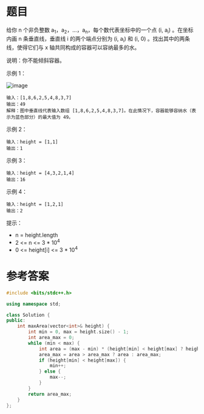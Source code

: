 # 题目
给你 n 个非负整数 a<sub>1</sub>，a<sub>2</sub>，...，a<sub>n</sub>，每个数代表坐标中的一个点 (i, a<sub>i</sub>) 。在坐标内画 n 条垂直线，垂直线 i 的两个端点分别为 (i, a<sub>i</sub>) 和 (i, 0) 。找出其中的两条线，使得它们与 x 轴共同构成的容器可以容纳最多的水。

说明：你不能倾斜容器。

示例 1：

![image](https://user-images.githubusercontent.com/59190045/125033661-2f7e0f80-e0c2-11eb-977b-16dad1738604.png)
```
输入：[1,8,6,2,5,4,8,3,7]
输出：49 
解释：图中垂直线代表输入数组 [1,8,6,2,5,4,8,3,7]。在此情况下，容器能够容纳水（表示为蓝色部分）的最大值为 49。
```
示例 2：
```
输入：height = [1,1]
输出：1
```
示例 3：
```
输入：height = [4,3,2,1,4]
输出：16
```
示例 4：
```
输入：height = [1,2,1]
输出：2
```
提示：

* n = height.length
* 2 <= n <= 3 * 10<sup>4</sup>
* 0 <= height[i] <= 3 * 10<sup>4</sup>

# 参考答案
```c++
#include <bits/stdc++.h>

using namespace std;

class Solution {
public:
    int maxArea(vector<int>& height) {
        int min = 0, max = height.size() - 1;
        int area_max = 0;
        while (min < max) {
            int area = (max - min) * (height[min] < height[max] ? height[min] : height[max]);
            area_max = area > area_max ? area : area_max;
            if (height[min] < height[max]) {
                min++;
            } else {
                max--;
            }
        }
        return area_max; 
    }
};
